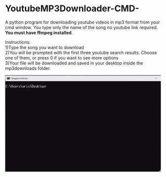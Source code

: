 # YoutubeMP3Downloader-CMD-
A python program for downloading youtube videos in mp3 format from your cmd window. You type only the name of the song no youtube link required.
**You must have ffmpeg installed**. 

Instructions:\
1)Type the song you want to download\
2)You will be prompted with the first three youtube search results. Choose one of them, or press 0 if you want to see more options\
3)Your file will be downloaded and saved in your desktop inside the mp3downloads folder.

<p align = "center"> <img src="https://github.com/ArisPagonopoulos/YoutubeMP3Downloader-CMD-/blob/main/demo.gif" </p>

